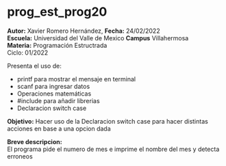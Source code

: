 # prog_est_prog20
<p><b>Autor:</b> Xavier Romero Hernández, <b>Fecha:</b> 24/02/2022 <br>
  <b>Escuela:</b> Universidad del Valle de Mexico <b>Campus</b> Villahermosa<br>
  <b>Materia:</b> Programación Estructrada<br>
Ciclo: 01/2022</p>

<p>
Presenta el uso de:
  <ul>
    <li>printf para mostrar el mensaje en terminal</li>
    <li>scanf para ingresar datos</li>
    <li>Operaciones matemáticas</li>
    <li>#include para añadir librerias</li>
    <li>Declaracion switch case</li>
  </ul>
</p>

<b>Objetivo:</b> Hacer uso de la Declaracion switch case para hacer distintas acciones en base a una opcion dada

<p><b>Breve descripcion:</b><br>
El programa pide el numero de mes e imprime el nombre del mes y detecta erroneos
</p>
